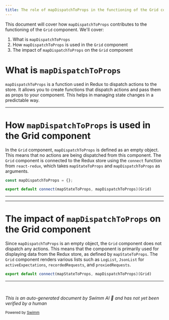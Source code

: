 ```yaml
---
title: The role of mapDispatchToProps in the functioning of the Grid component
---
```

This document will cover how <SwmToken path="src/containers/Grid.js" pos="110:2:2" line-data="const mapDispatchToProps = {};">`mapDispatchToProps`</SwmToken> contributes to the functioning of the <SwmToken path="src/containers/Grid.js" pos="112:12:12" line-data="export default connect(mapStateToProps, mapDispatchToProps)(Grid)">`Grid`</SwmToken> component. We'll cover:

1. What is <SwmToken path="src/containers/Grid.js" pos="110:2:2" line-data="const mapDispatchToProps = {};">`mapDispatchToProps`</SwmToken>
2. How <SwmToken path="src/containers/Grid.js" pos="110:2:2" line-data="const mapDispatchToProps = {};">`mapDispatchToProps`</SwmToken> is used in the <SwmToken path="src/containers/Grid.js" pos="112:12:12" line-data="export default connect(mapStateToProps, mapDispatchToProps)(Grid)">`Grid`</SwmToken> component
3. The impact of <SwmToken path="src/containers/Grid.js" pos="110:2:2" line-data="const mapDispatchToProps = {};">`mapDispatchToProps`</SwmToken> on the <SwmToken path="src/containers/Grid.js" pos="112:12:12" line-data="export default connect(mapStateToProps, mapDispatchToProps)(Grid)">`Grid`</SwmToken> component

# What is <SwmToken path="src/containers/Grid.js" pos="110:2:2" line-data="const mapDispatchToProps = {};">`mapDispatchToProps`</SwmToken>

<SwmToken path="src/containers/Grid.js" pos="110:2:2" line-data="const mapDispatchToProps = {};">`mapDispatchToProps`</SwmToken> is a function used in Redux to dispatch actions to the store. It allows you to create functions that dispatch actions and pass them as props to your component. This helps in managing state changes in a predictable way.

<SwmSnippet path="/src/containers/Grid.js" line="110">

---

# How <SwmToken path="src/containers/Grid.js" pos="110:2:2" line-data="const mapDispatchToProps = {};">`mapDispatchToProps`</SwmToken> is used in the Grid component

In the <SwmToken path="src/containers/Grid.js" pos="112:12:12" line-data="export default connect(mapStateToProps, mapDispatchToProps)(Grid)">`Grid`</SwmToken> component, <SwmToken path="src/containers/Grid.js" pos="110:2:2" line-data="const mapDispatchToProps = {};">`mapDispatchToProps`</SwmToken> is defined as an empty object. This means that no actions are being dispatched from this component. The <SwmToken path="src/containers/Grid.js" pos="112:12:12" line-data="export default connect(mapStateToProps, mapDispatchToProps)(Grid)">`Grid`</SwmToken> component is connected to the Redux store using the <SwmToken path="src/containers/Grid.js" pos="112:4:4" line-data="export default connect(mapStateToProps, mapDispatchToProps)(Grid)">`connect`</SwmToken> function from <SwmToken path="src/containers/Grid.js" pos="3:9:11" line-data="import {connect} from &#39;react-redux&#39;;">`react-redux`</SwmToken>, which takes <SwmToken path="src/containers/Grid.js" pos="112:6:6" line-data="export default connect(mapStateToProps, mapDispatchToProps)(Grid)">`mapStateToProps`</SwmToken> and <SwmToken path="src/containers/Grid.js" pos="110:2:2" line-data="const mapDispatchToProps = {};">`mapDispatchToProps`</SwmToken> as arguments.

```javascript
const mapDispatchToProps = {};

export default connect(mapStateToProps, mapDispatchToProps)(Grid)
```

---

</SwmSnippet>

<SwmSnippet path="/src/containers/Grid.js" line="112">

---

# The impact of <SwmToken path="src/containers/Grid.js" pos="112:9:9" line-data="export default connect(mapStateToProps, mapDispatchToProps)(Grid)">`mapDispatchToProps`</SwmToken> on the Grid component

Since <SwmToken path="src/containers/Grid.js" pos="112:9:9" line-data="export default connect(mapStateToProps, mapDispatchToProps)(Grid)">`mapDispatchToProps`</SwmToken> is an empty object, the <SwmToken path="src/containers/Grid.js" pos="112:12:12" line-data="export default connect(mapStateToProps, mapDispatchToProps)(Grid)">`Grid`</SwmToken> component does not dispatch any actions. This means that the component is primarily used for displaying data from the Redux store, as defined by <SwmToken path="src/containers/Grid.js" pos="112:6:6" line-data="export default connect(mapStateToProps, mapDispatchToProps)(Grid)">`mapStateToProps`</SwmToken>. The <SwmToken path="src/containers/Grid.js" pos="112:12:12" line-data="export default connect(mapStateToProps, mapDispatchToProps)(Grid)">`Grid`</SwmToken> component renders various lists such as <SwmToken path="src/containers/Grid.js" pos="4:2:2" line-data="import LogList from &quot;../containers/LogList&quot;;">`LogList`</SwmToken>, <SwmToken path="src/containers/Grid.js" pos="5:2:2" line-data="import JsonList from &quot;../containers/JsonList&quot;;">`JsonList`</SwmToken> for <SwmToken path="src/containers/Grid.js" pos="11:1:1" line-data="            activeExpectations: PropTypes.array.isRequired,">`activeExpectations`</SwmToken>, <SwmToken path="src/containers/Grid.js" pos="13:1:1" line-data="            recordedRequests: PropTypes.array.isRequired,">`recordedRequests`</SwmToken>, and <SwmToken path="src/containers/Grid.js" pos="12:1:1" line-data="            proxiedRequests: PropTypes.array.isRequired,">`proxiedRequests`</SwmToken>.

```javascript
export default connect(mapStateToProps, mapDispatchToProps)(Grid)
```

---

</SwmSnippet>

&nbsp;

*This is an auto-generated document by Swimm AI 🌊 and has not yet been verified by a human*

<SwmMeta version="3.0.0" repo-id="Z2l0aHViJTNBJTNBbW9ja3NlcnZlci11aSUzQSUzQVN3aW1tLURlbW8=" repo-name="mockserver-ui"><sup>Powered by [Swimm](/)</sup></SwmMeta>
